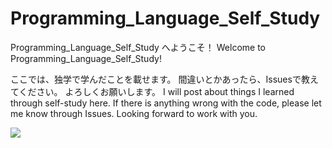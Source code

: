 # Programming_Language_Self_Study

Programming_Language_Self_Study へようこそ！ Welcome to Programming_Language_Self_Study!

ここでは、独学で学んだことを載せます。 
間違いとかあったら、Issuesで教えてください。 
よろしくお願いします。
I will post about things I learned through self-study here.
If there is anything wrong with the code, please let me know through Issues.
Looking forward to work with you.

![](https://lohas.nicoseiga.jp/thumb/9396053i?1561481141)
